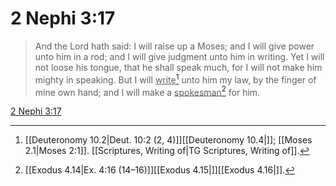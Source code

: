 # 2 Nephi 3:17

> And the Lord hath said: I will raise up a Moses; and I will give power unto him in a rod; and I will give judgment unto him in writing. Yet I will not loose his tongue, that he shall speak much, for I will not make him mighty in speaking. But I will <u>write</u>[^a] unto him my law, by the finger of mine own hand; and I will make a <u>spokesman</u>[^b] for him.

[2 Nephi 3:17](https://www.churchofjesuschrist.org/study/scriptures/bofm/2-ne/3?lang=eng&id=p17#p17)


[^a]: [[Deuteronomy 10.2|Deut. 10:2 (2, 4)]][[Deuteronomy 10.4|]]; [[Moses 2.1|Moses 2:1]]. [[Scriptures, Writing of|TG Scriptures, Writing of]].  
[^b]: [[Exodus 4.14|Ex. 4:16 (14–16)]][[Exodus 4.15|]][[Exodus 4.16|]].  
